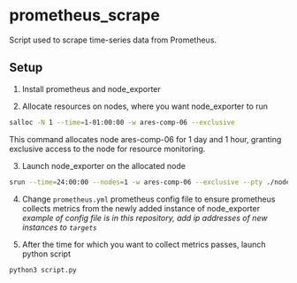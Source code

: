 # prometheus_scrape

Script used to scrape time-series data from Prometheus.

## Setup
1. Install prometheus and node_exporter

2. Allocate resources on nodes, where you want node_exporter to run
```bash
salloc -N 1 --time=1-01:00:00 -w ares-comp-06 --exclusive
```
This command allocates node ares-comp-06 for 1 day
and 1 hour, granting exclusive access to the node for
resource monitoring.

3. Launch node_exporter on the allocated node
```bash
srun --time=24:00:00 --nodes=1 -w ares-comp-06 --exclusive --pty ./node_exporter-1.8.2.linux-amd64/node_exporter
```

4. Change `prometheus.yml` prometheus config file to ensure prometheus collects metrics from the newly added instance of node_exporter
*example of config file is in this repository, add ip addresses of new instances to `targets`*

5. After the time for which you want to collect metrics passes, launch python script
```bash
python3 script.py 
```
